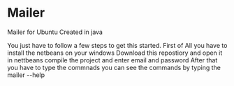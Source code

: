 # Mailer
Mailer for Ubuntu Created in java


You just have to follow a few steps to get this started.
First of All you have to install the netbeans on your windows
Download this repostiory and open it in nettbeans
compile the project and enter email and password
After that you have to type the commnads you can see the commands by typing the mailer --help 


